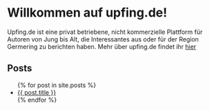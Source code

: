 # Willkommen auf upfing.de!

Upfing.de ist eine privat betriebene, nicht kommerzielle Plattform für Autoren von Jung bis Alt, die Interessantes aus oder für der Region Germering zu berichten haben. Mehr über upfing.de findet ihr [hier](about.md)

## Posts
<ul>
  {% for post in site.posts %}
    <li>
      <a href="{{ post.url }}">{{ post.title }}</a>
    </li>
  {% endfor %}
</ul>
